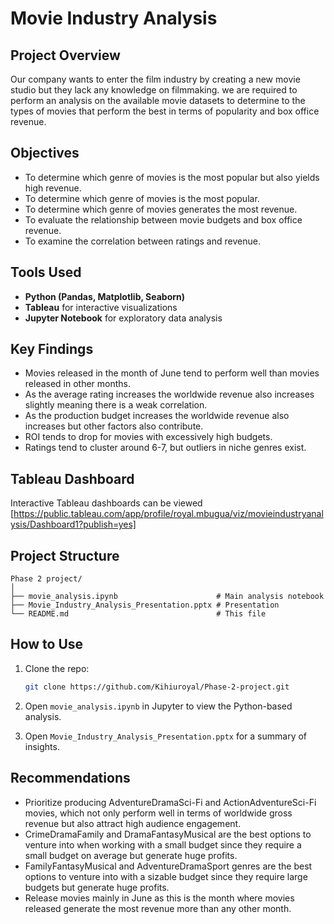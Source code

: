 # Movie Industry Analysis

## Project Overview

Our company wants to enter the film industry by creating a new movie studio but they lack any knowledge on filmmaking. we are required to perform an analysis on the available movie datasets to determine to the types of movies that perform the best in terms of popularity and box office revenue.

## Objectives

-   To determine which genre of movies is the most popular but also yields high revenue.
-   To determine which genre of movies is the most popular.
-   To determine which genre of movies generates the most revenue.
-   To evaluate the relationship between movie budgets and box office revenue.
-   To examine the correlation between ratings and revenue.

## Tools Used

-   **Python (Pandas, Matplotlib, Seaborn)**
-   **Tableau** for interactive visualizations
-   **Jupyter Notebook** for exploratory data analysis

## Key Findings

-   Movies released in the month of June tend to perform well than movies released in other months.
-   As the average rating increases the worldwide revenue also increases slightly meaning there is a weak correlation.
-   As the production budget increases the worldwide revenue also increases but other factors also contribute.
-   ROI tends to drop for movies with excessively high budgets.
-   Ratings tend to cluster around 6-7, but outliers in niche genres
    exist.

## Tableau Dashboard

Interactive Tableau dashboards can be viewed [https://public.tableau.com/app/profile/royal.mbugua/viz/movieindustryanalysis/Dashboard1?publish=yes]

## Project Structure

    Phase 2 project/
    │
    ├── movie_analysis.ipynb                      # Main analysis notebook
    ├── Movie_Industry_Analysis_Presentation.pptx # Presentation
    └── README.md                                 # This file

## How to Use

1.  Clone the repo:

    ``` bash
    git clone https://github.com/Kihiuroyal/Phase-2-project.git
    ```

2.  Open `movie_analysis.ipynb` in Jupyter to view the Python-based
    analysis.

3.  Open `Movie_Industry_Analysis_Presentation.pptx` for a summary of
    insights.


## Recommendations

-   Prioritize producing AdventureDramaSci-Fi and ActionAdventureSci-Fi movies, which not only perform well in terms of worldwide  gross revenue but also attract high audience engagement.
-   CrimeDramaFamily and DramaFantasyMusical are the best options to venture into when working with a small budget since they require a small budget on average but generate huge profits.
-   FamilyFantasyMusical and AdventureDramaSport genres are the best options to venture into with a sizable budget since they require large budgets but generate huge profits.
-   Release movies mainly in June as this is the month where movies released generate the most revenue more than any other month.
